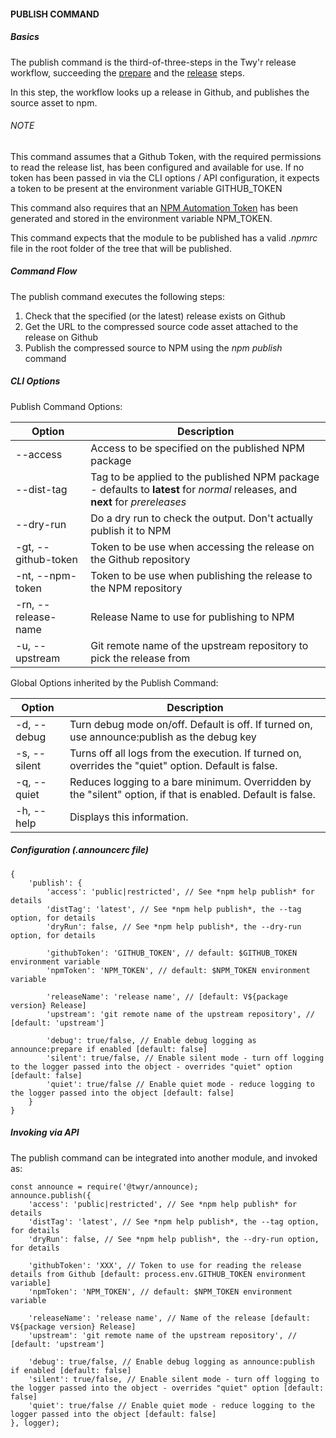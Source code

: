 #### PUBLISH COMMAND

##### Basics
The publish command is the third-of-three-steps in the Twy'r release workflow,
succeeding the [prepare](PREPARE_COMMAND.md) and the [release](RELEASE_COMMAND.md)
steps.

In this step, the workflow looks up a release in Github, and publishes the source asset to npm.

###### NOTE
This command assumes that a Github Token, with the required permissions to read the release list,
has been configured and available for use. If no token has been passed in via the CLI options / 
API configuration, it expects a token to be present at the environment variable GITHUB_TOKEN

This command also requires that an [NPM Automation Token](https://docs.npmjs.com/creating-and-viewing-access-tokens)
has been generated and stored in the environment variable NPM_TOKEN.

This command expects that the module to be published has a valid *.npmrc* file in the root
folder of the tree that will be published.

##### Command Flow

The publish command executes the following steps:

1. Check that the specified (or the latest) release exists on Github
1. Get the URL to the compressed source code asset attached to the release on Github
1. Publish the compressed source to NPM using the *npm publish* command

##### CLI Options

Publish Command Options:

| Option | Description |
| --- | --- |
| --access | Access to be specified on the published NPM package |
| --dist-tag | Tag to be applied to the published NPM package - defaults to **latest** for *normal* releases, and **next** for *prereleases* |
| --dry-run | Do a dry run to check the output. Don't actually publish it to NPM |
| -gt, --github-token | Token to be use when accessing the release on the Github repository |
| -nt, --npm-token | Token to be use when publishing the release to the NPM repository |
| -rn, --release-name | Release Name to use for publishing to NPM |
| -u, --upstream | Git remote name of the upstream repository to pick the release from |

Global Options inherited by the Publish Command:

| Option | Description |
| --- | --- |
| -d, --debug | Turn debug mode on/off. Default is off. If turned on, use announce:publish as the debug key |
| -s, --silent | Turns off all logs from the execution. If turned on, overrides the "quiet" option. Default is false. |
| -q, --quiet | Reduces logging to a bare minimum. Overridden by the "silent" option, if that is enabled. Default is false. |
| -h, --help | Displays this information. |

##### Configuration (.announcerc file)

```
{
    'publish': {
		'access': 'public|restricted', // See *npm help publish* for details
		'distTag': 'latest', // See *npm help publish*, the --tag option, for details
		'dryRun': false, // See *npm help publish*, the --dry-run option, for details

        'githubToken': 'GITHUB_TOKEN', // default: $GITHUB_TOKEN environment variable
        'npmToken': 'NPM_TOKEN', // default: $NPM_TOKEN environment variable

        'releaseName': 'release name', // [default: V${package version} Release]
        'upstream': 'git remote name of the upstream repository', // [default: 'upstream']

        'debug': true/false, // Enable debug logging as announce:prepare if enabled [default: false]
        'silent': true/false, // Enable silent mode - turn off logging to the logger passed into the object - overrides "quiet" option [default: false]
        'quiet': true/false // Enable quiet mode - reduce logging to the logger passed into the object [default: false]
    }
}
```

##### Invoking via API

The publish command can be integrated into another module, and invoked as:

```
const announce = require('@twyr/announce);
announce.publish({
    'access': 'public|restricted', // See *npm help publish* for details
    'distTag': 'latest', // See *npm help publish*, the --tag option, for details
    'dryRun': false, // See *npm help publish*, the --dry-run option, for details

    'githubToken': 'XXX', // Token to use for reading the release details from Github [default: process.env.GITHUB_TOKEN environment variable]
    'npmToken': 'NPM_TOKEN', // default: $NPM_TOKEN environment variable

    'releaseName': 'release name', // Name of the release [default: V${package version} Release]
    'upstream': 'git remote name of the upstream repository', // [default: 'upstream']

    'debug': true/false, // Enable debug logging as announce:publish if enabled [default: false]
    'silent': true/false, // Enable silent mode - turn off logging to the logger passed into the object - overrides "quiet" option [default: false]
    'quiet': true/false // Enable quiet mode - reduce logging to the logger passed into the object [default: false]
}, logger);
```
